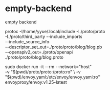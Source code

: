 # empty-backend
empty backend


protoc -I/home/yyue/.local/include -I./proto/proto \
  -I./proto/third_party --include_imports \
  --include_source_info \
  --descriptor_set_out=./proto/proto/blog/blog.pb \
  --openapiv2_out=./proto/openapi \
  ./proto/proto/blog/blog.proto

sudo docker run -it --rm --network="host" \
  -v "$(pwd)/proto/proto:/proto:ro" \
  -v "$(pwd)/envoy.yaml:/etc/envoy/envoy.yaml:ro" \
  envoyproxy/envoy:v1.25-latest